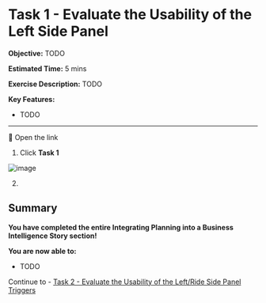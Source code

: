 # Task 1 - Evaluate the Usability of the Left Side Panel

**Objective:** TODO

**Estimated Time:** 5 mins

**Exercise Description:** TODO

**Key Features:**
- TODO

----------------------------------------------------------------------------------------------------------------------------------------

🚩 Open the link 

1. Click **Task 1**

![image](https://user-images.githubusercontent.com/112718519/198392828-47308c2b-0622-4ed5-8319-29446ca14f34.png)

2. 




## Summary

**You have completed the entire Integrating Planning into a Business Intelligence Story section!**

**You are now able to:**
- TODO

Continue to - [Task 2 - Evaluate the Usability of the Left/Ride Side Panel Triggers](../task2/README.md)
